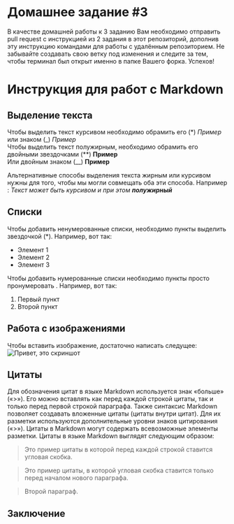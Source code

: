 # Домашнее задание #3

В качестве домашней работы к 3 заданию Вам необходимо отправить pull request с инструкцией из 2 задания в этот репозиторий, дополнив эту инструкцию командами для работы с удалённым репозиторием. Не забывайте создавать свою ветку под изменения и следите за тем, чтобы терминал был открыт именно в папке Вашего форка. Успехов!


# Инструкция для работ с Markdown     

## Выделение текста

Чтобы выделить текст курсивом необходимо обрамить его (*)  *Пример*  
или знаком (_) 
_Пример_  
Чтобы выделить текст полужирным, необходимо обрамить его двойными звездочками (**) **Пример**   
Или двойным знаком (__) __Пример__

Альтернативные способы выделения текста жирным или курсивом нужны для того, чтобы мы могли совмещать оба эти способа.  Например :
_Текст может быть курсивом и при этом **полужирный**_

## Списки

Чтобы добавить ненумерованные списки, необходимо пункты выделить звездочкой (*).
Например, вот так:
* Элемент 1
* Элемент 2
* Элемент 3

Чтобы добавить нумерованные списки необходимо пункты просто пронумеровать .
Например, вот так:
1. Первый пункт
2. Второй пункт

## Работа с изображениями

Чтобы вставить изображение, достаточно написать следущее:  
![Привет, это скриншот](Skrin.png)

## Цитаты

Для обозначения цитат в языке Markdown используется знак «больше» («>»). Его можно вставлять как перед каждой строкой цитаты, так и только перед первой строкой параграфа. Также синтаксис Markdown позволяет создавать вложенные цитаты (цитаты внутри цитат). Для их разметки используются дополнительные уровни знаков цитирования («>»). Цитаты в Markdown могут содержать всевозможные элементы разметки. Цитаты в языке Markdown выглядят следующим образом: 

>Это пример цитаты
>в которой перед каждой строкой
>ставится угловая скобка.

>Это пример цитаты,
в которой угловая скобка
ставится только перед началом нового параграфа.

>Второй параграф.

## Заключение   